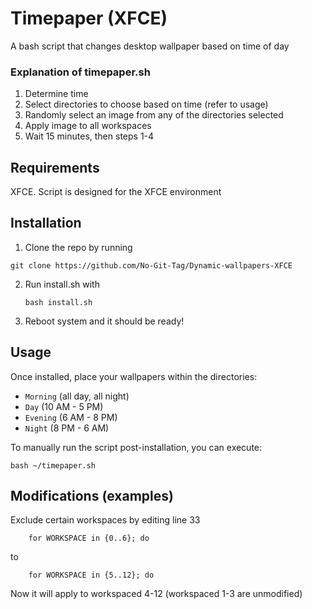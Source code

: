 # Timepaper (XFCE)
A bash script that changes desktop wallpaper based on time of day

### Explanation of timepaper.sh
1. Determine time
2. Select directories to choose based on time (refer to usage)
3. Randomly select an image from any of the directories selected
4. Apply image to all workspaces
5. Wait 15 minutes, then steps 1-4

## Requirements
XFCE. Script is designed for the XFCE environment

## Installation

1. Clone the repo by running
```
git clone https://github.com/No-Git-Tag/Dynamic-wallpapers-XFCE
```
2. Run install.sh with
    ```
    bash install.sh
    ```
3. Reboot system and it should be ready!

## Usage

 Once installed, place your wallpapers within the directories:
   - `Morning` (all day, all night)
   - `Day` (10 AM - 5 PM)
   - `Evening` (6 AM - 8 PM)
   - `Night` (8 PM - 6 AM)

To manually run the script post-installation, you can execute:

```
bash ~/timepaper.sh
```

## Modifications (examples)

Exclude certain workspaces by editing line 33
```
    for WORKSPACE in {0..6}; do
```
to
```
    for WORKSPACE in {5..12}; do
```
Now it will apply to workspaced 4-12 (workspaced 1-3 are unmodified)


